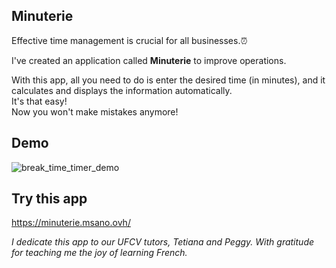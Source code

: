 ## Minuterie 

Effective time management is crucial for all businesses.⏰

I've created an application called <strong>Minuterie</strong> to improve operations.<br> 

With this app, all you need to do is enter the desired time (in minutes),
and it calculates and displays the information automatically.<br>
It's that easy!<br>
Now you won't make mistakes anymore! 

## Demo
![break_time_timer_demo](https://media.giphy.com/media/v1.Y2lkPTc5MGI3NjExN3A0NDBjc2RuejJwdXM2NWlxZXg5ZW0wY2oyamt6czhzZHk3NHJ1MiZlcD12MV9pbnRlcm5hbF9naWZfYnlfaWQmY3Q9Zw/gVXAFDD1L0bdnGYOFo/giphy.gif)

## Try this app
https://minuterie.msano.ovh/

<i>I dedicate this app to our UFCV tutors, Tetiana and Peggy.
With gratitude for teaching me the joy of learning French.</i>
